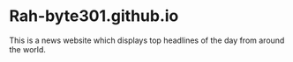 # Rah-byte301.github.io
This is a news website which displays top headlines of the day from around the world.
